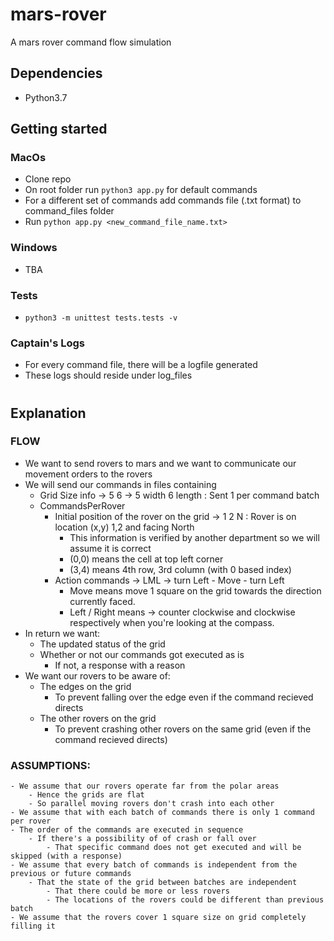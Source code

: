 # mars-rover
A mars rover command flow simulation

## Dependencies
- Python3.7 

## Getting started

### MacOs

- Clone repo
- On root folder run `python3 app.py` for default commands
- For a different set of commands add commands file (.txt format) to command_files folder
- Run `python app.py <new_command_file_name.txt>`

### Windows
- TBA

### Tests
- `python3 -m unittest tests.tests -v`

### Captain's Logs
- For every command file, there will be a logfile generated
- These logs should reside under log_files

#

## Explanation
### FLOW

- We want to send rovers to mars and we want to communicate our movement orders to the rovers
- We will send our commands in files containing 
	- Grid Size info -> 5 6 -> 5 width 6 length : Sent 1 per command batch
	- CommandsPerRover
		- Initial position of the rover on the grid -> 1 2 N : Rover is on location (x,y) 1,2 and facing North
			- This information is verified by another department so we will assume it is correct
			- (0,0) means the cell at top left corner
			- (3,4) means 4th row, 3rd column (with 0 based index)
		- Action commands -> LML -> turn Left - Move - turn Left 
			- Move means move 1 square on the grid towards the direction currently faced. 
			- Left / Right means -> counter clockwise and clockwise respectively when you're looking at the compass.
- In return we want:
	- The updated status of the grid
	- Whether or not our commands got executed as is
		- If not, a response with a reason
- We want our rovers to be aware of:
	- The edges on the grid
		- To prevent falling over the edge even if the command recieved directs
	- The other rovers on the grid
		- To prevent crashing other rovers on the same grid (even if the command recieved directs)

### ASSUMPTIONS:
	- We assume that our rovers operate far from the polar areas
		- Hence the grids are flat
		- So parallel moving rovers don't crash into each other
	- We assume that with each batch of commands there is only 1 command per rover
	- The order of the commands are executed in sequence 
		- If there's a possibility of of crash or fall over
			- That specific command does not get executed and will be skipped (with a response)
	- We assume that every batch of commands is independent from the previous or future commands
		- That the state of the grid between batches are independent
			- That there could be more or less rovers
			- The locations of the rovers could be different than previous batch
	- We assume that the rovers cover 1 square size on grid completely filling it
